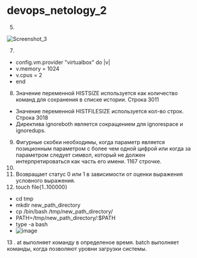# devops_netology_2
 5. 
   ![Screenshot_3](https://user-images.githubusercontent.com/95320903/149648094-e9c46795-861e-4a68-9af0-b7e891b401a3.png) 

7.  
 * config.vm.provider "virtualbox" do |v|
 * v.memory = 1024
 * v.cpus = 2
 * end 
 8. Значение переменной HISTSIZE используется как количество команд для сохранения в списке истории. Строка 3011 
* Значение переменной HISTFILESIZE используется кол-во строк. Строка 3018 
* Директива ignoreboth является сокращением для ignorespace и ignoredups. 
 9. Фигурные скобки необходимы, когда параметр является позиционным параметром с более чем одной цифрой или когда за параметром следует символ, который не должен интерпретироваться как часть его имени. 1167 строчке. 
10.
11.  Возвращает статус 0 или 1 в зависимости от оценки выражения условного выражения.
12.  touch file{1..100000}
* cd tmp
* mkdir new_path_directory
* cp /bin/bash /tmp/new_path_directory/
* PATH=/tmp/new_path_directory/:$PATH
* type -a bash
* ![image](https://user-images.githubusercontent.com/95320903/150048934-a469238c-3497-473a-abe5-2137da9b5235.png)

13 .  at выполняет команду в определеное время. batch выполняет команды, когда позволяют уровни загрузки системы.
